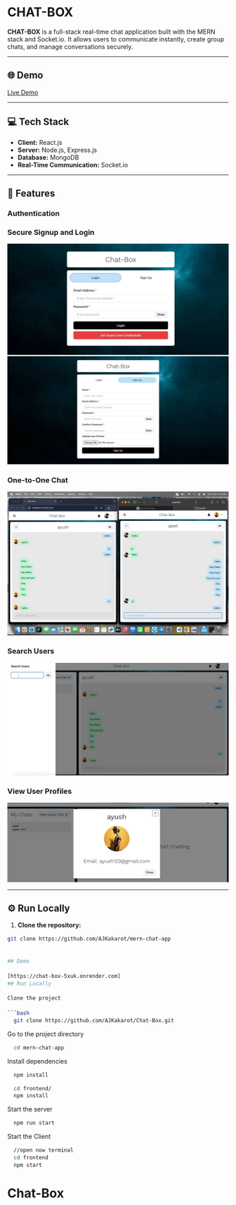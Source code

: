 # CHAT-BOX

**CHAT-BOX** is a full-stack real-time chat application built with the MERN stack and Socket.io. It allows users to communicate instantly, create group chats, and manage conversations securely.

---

## 🌐 Demo

[Live Demo](https://chat-box-5xuk.onrender.com)  

---

## 💻 Tech Stack

- **Client:** React.js  
- **Server:** Node.js, Express.js  
- **Database:** MongoDB  
- **Real-Time Communication:** Socket.io  

---

## 🚀 Features

### Authentication
### Secure Signup and Login
![Login](https://github.com/AJKakarot/Chat-Box/blob/main/screenshots/login.jpg)
![Signup](https://github.com/AJKakarot/Chat-Box/blob/main/screenshots/signup.jpg)

### One-to-One Chat
![Chat Screen](https://github.com/AJKakarot/Chat-Box/blob/main/screenshots/chat.jpg)

### Search Users
![Search Users](https://github.com/AJKakarot/Chat-Box/blob/main/screenshots/search.jpg)

### View User Profiles
![User Profile](https://github.com/AJKakarot/Chat-Box/blob/main/screenshots/profile.jpg)
 

---

## ⚙️ Run Locally

1. **Clone the repository:**
```bash
git clone https://github.com/AJKakarot/mern-chat-app

  
## Demo

[https://chat-box-5xuk.onrender.com]
## Run Locally

Clone the project

```bash
  git clone https://github.com/AJKakarot/Chat-Box.git
```

Go to the project directory

```bash
  cd mern-chat-app
```

Install dependencies

```bash
  npm install
```

```bash
  cd frontend/
  npm install
```

Start the server

```bash
  npm run start
```
Start the Client

```bash
  //open now terminal
  cd frontend
  npm start
```

  # Chat-Box
